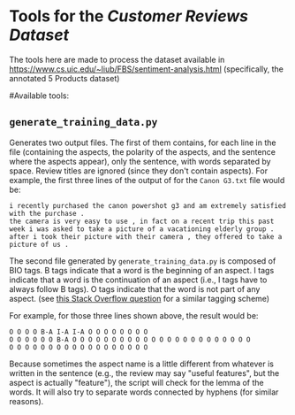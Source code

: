 # Tools for the _Customer Reviews Dataset_

The tools here are made to process the dataset available in
https://www.cs.uic.edu/~liub/FBS/sentiment-analysis.html
(specifically, the annotated 5 Products dataset)

#Available tools:

## `generate_training_data.py`

Generates two output files. The first of them contains, for each line
in the file (containing the aspects, the polarity of the aspects, and
the sentence where the aspects appear), only the sentence, with words
separated by space. Review titles are ignored (since they don't
contain aspects). For example, the first three lines of the output of
for the `Canon G3.txt` file would be:

```
i recently purchased the canon powershot g3 and am extremely satisfied with the purchase . 
the camera is very easy to use , in fact on a recent trip this past week i was asked to take a picture of a vacationing elderly group . 
after i took their picture with their camera , they offered to take a picture of us . 
```

The second file generated by `generate_training_data.py` is composed
of BIO tags. B tags indicate that a word is the beginning of an
aspect. I tags indicate that a word is the continuation of an aspect
(i.e., I tags have to always follow B tags). O tags indicate that the
word is not part of any aspect. (see
[this Stack Overflow question](https://stackoverflow.com/questions/17116446/what-do-the-bilou-tags-mean-in-named-entity-recognition)
for a similar tagging scheme)

For example, for those three lines shown above, the result would be:

```
O O O O B-A I-A I-A O O O O O O O O
O O O O O O B-A O O O O O O O O O O O O O O O O O O O O O O O
O O O O O O O O O O O O O O O O O O
```

Because sometimes the aspect name is a little different from whatever
is written in the sentence (e.g., the review may say "useful features",
but the aspect is actually "feature"), the script will check for the
lemma of the words. It will also try to separate words connected by
hyphens (for similar reasons).




